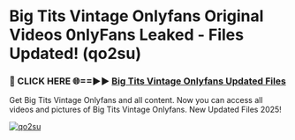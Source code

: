 # Big Tits Vintage Onlyfans Original Videos 0nlyFans Leaked - Files Updated! (qo2su)

<h3>🔴 CLICK HERE 🌐==►► <a href="https://tinyurl.com/3hn5wdd3" rel="nofollow">Big Tits Vintage Onlyfans Updated Files</a></h3>

Get Big Tits Vintage Onlyfans and all content. Now you can access all videos and pictures of Big Tits Vintage Onlyfans. New Updated Files 2025!

[![qo2su](https://i.imgur.com/4HnBqBT.gif)](https://tinyurl.com/3hn5wdd3)
